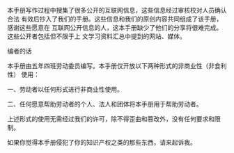 本手册写作过程中搜集了很多公开的互联网信息，这些信息经过审核校对人员确认合法 有效后抄入了我们的手册。这些信息和我们的原创内容共同组成了该手册，感谢这些愿意在 互联网公开信息的人，这本手册缺少了他们的分享将很难完成。这些公开者包括但不限于上 文学习资料汇总中提到的网站、媒体。

编者的话

本手册由五年四班劳动委员编写。本手册仅开放以下两种形式的非商业性（非食利性） 使用：

一、劳动者以任何形式进行非商业性使用。

二、任何愿意帮助劳动者的个人、法人和团体将本手册用于帮助劳动者。

上述形式的使用无需经过我们的许可，除不得歪曲和篡改外，没有任何要求和限制。

如果你觉得本手册侵犯了你的知识产权之类的那些东西，请来起诉我。